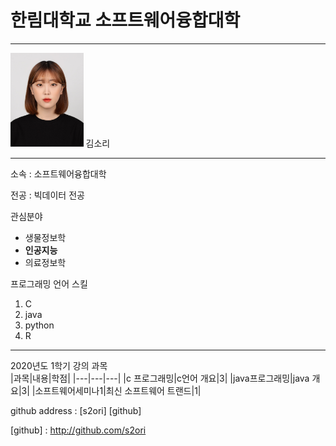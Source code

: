 # 한림대학교 소프트웨어융합대학
---
<img src=2020.jpg height=150 widht=100>
김소리

---

소속 : 소프트웨어융합대학

전공 : 빅데이터 전공

관심분야   
* 생물정보학
* **인공지능**
* 의료정보학

프로그래밍 언어 스킬   
1. C
2. java
3. python
4. R

------------------------------

2020년도 1학기 강의 과목   
|과목|내용|학점|
|---|---|---|
|c 프로그래밍|c언어 개요|3|
|java프로그래밍|java 개요|3|
|소프트웨어세미나1|최신 소프트웨어 트랜드|1|

github address : [s2ori] [github]

[github] : http://github.com/s2ori
